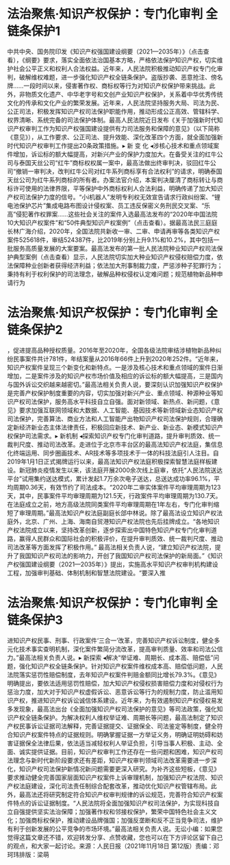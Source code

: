 # 法治聚焦·知识产权保护：专门化审判 全链条保护1

中共中央、国务院印发《知识产权强国建设纲要（2021—2035年）》（点击查看），《纲要》要求，落实全面依法治国基本方略，严格依法保护知识产权，切实维护社会公平正义和权利人合法权益。近年来，人民法院积极推动知识产权专门化审判，破解维权难题，进一步强化知识产权全链条保护。盗版抄袭、恶意抢注、傍名牌……一段时间以来，侵害著作权、商标权等行为对知识产权保护带来挑战。此外，非物质文化遗产、中华老字号和文创产业知识产权保护，关系着中华优秀传统文化的传承和文化产业的繁荣发展。近年来，人民法院坚持服务大局、司法为民、公正司法，积极发挥知识产权司法保护职能作用，推动形成公正高效、管辖科学、权界清晰、系统完备的司法保护体制。最高人民法院近日发布《关于加强新时代知识产权审判工作为知识产权强国建设提供有力司法服务和保障的意见》（以下简称《意见》），从工作要求、公正司法、提升效能、深化改革四个方面，就全面加强新时代知识产权审判工作提出20条政策措施。▸ 新 变 化 ◂涉核心技术和重点领域案件增加，诉讼标的额大幅提高，对新兴产业的保护力度加大。在备受关注的红牛公司与泰国天丝公司“红牛”商标权权属一案中，最高法做出终审判决，驳回红牛公司“撤销一审判决，改判红牛公司对红牛系列商标享有合法权利”的请求，明确泰国天丝公司为红牛系列商标的所有者。办案法官介绍，本案判决厘清了商标转让与商标许可使用的法律界限，平等保护中外商标权利人合法利益，明确传递了加大知识产权司法保护力度的信号。“小i机器人”发明专利权无效宣告请求行政纠纷案、“锂电池保护芯片”集成电路布图设计侵权案、员工违反保密义务刑民交叉案、“乐高”侵犯著作权罪案……这些社会关注的案件入选最高法发布的“2020年中国法院10大知识产权案件”和“50件典型知识产权案例”（点击查看）。据最高法民三庭庭长林广海介绍，2020年，全国法院共新收一审、二审、申请再审等各类知识产权案件525618件，审结524387件，比2019年分别上升9.1%和10.2%，其中包括一批服务高质量发展的大案要案。最高法发布的第一批人民法院种业知识产权司法保护典型案例（点击查看）显示，人民法院切实加大种业知识产权侵权赔偿力度，依法保障种业创新者获得经济利益；依法加大刑事制裁力度，严惩涉种子犯罪行为；秉持有利于权利保护的司法理念，破解品种权侵权认定难问题；规范植物新品种申请行为

# 法治聚焦·知识产权保护：专门化审判 全链条保护2

，促进提高品种授权质量。2016年至2020年，全国各级法院审结涉植物新品种纠纷民事案件共计781件，年结案量从2016年66件上升到2020年252件。“近年来，知识产权案件呈现三个新变化和新特点。一是涉及核心技术和重点领域的案件日渐增加，二是案件涉及的知识产权市场价值及相应的诉讼标的额大幅提高，三是国内与国外诉讼交织越来越密切。”最高法相关负责人说，要深刻认识加强知识产权保护是完善产权保护制度重要的内容，切实加强对新兴产业、重点领域、种源种业等知识产权司法保护，服务高水平科技自立自强。面对新领域、新热点、新问题，《意见》要求加强互联网领域和大数据、人工智能、基因技术等新领域新业态知识产权司法保护，完善算法、商业方法和人工智能产出物知识产权司法保护规则，合理确定新经济新业态主体法律责任，积极回应新技术、新产业、新业态、新模式知识产权保护司法需求。▸ 新机制 ◂探索知识产权专门化审判道路，提升审判质效、统一裁判尺度、推动司法改革。走进位于北京市丰台区的最高法知识产权法庭，集信息化终端运用、同步圈画技术、AR技术等多项技术于一体的科技法庭引人注目。自2019年1月1日正式揭牌运行以来，最高法知识产权法庭积极探索智慧法庭样板建设。新冠肺炎疫情发生以来，该法庭开展2000余次线上庭审，依托“人民法院送达平台”试用集约送达模式，累计发起1.7万余次电子送达，总送达成功率96.1%，平均周期0.36天，有效节约了司法成本。“2020年二审实体案件平均审理周期为123天，其中，民事案件平均审理周期为121.5天，行政案件平均审理周期为130.7天。在法庭成立之前，地方高级法院同类案件平均审理周期在1年左右，专门化审判缩短了审理周期。”最高法知识产权法庭副庭长郃中林说。除了最高法设立知识产权法庭外，北京、广州、上海、海南自贸港知识产权法院也先后挂牌成立。“各地知识产权法院成立以来，坚持改革创新，逐步探索出中国特色知识产权专门化审判道路，赢得人民群众和国际社会的积极评价，在提升审判质效、统一裁判尺度、推动司法改革等方面发挥了积极作用。” 最高法相关负责人说，“建立知识产权法院，提升了我国知识产权司法的影响力，开创了我国知识产权司法保护的新局面。”《知识产权强国建设纲要（2021—2035年）》提出，实施高水平知识产权审判机构建设工程，加强审判基础、体制机制和智慧法院建设。“要深入推

# 法治聚焦·知识产权保护：专门化审判 全链条保护3

进知识产权民事、刑事、行政案件‘三合一’改革，完善知识产权诉讼制度，健全多元化技术事实查明机制，深化案件繁简分流改革，提高审判质量、效率和司法公信力。”最高法相关负责人说。▸ 新探索 ◂解决“举证难、周期长、成本高、赔偿低”问题，强化知识产权全链条保护。针对知识产权案件维权成本高、赔偿低问题，人民法院落实惩罚性赔偿制度，去年知识产权案件判赔金额同比增长79.3%。《意见》明确提出，要依法适用惩罚性赔偿，加大知识产权侵权损害赔偿力度和对侵权行为惩治力度，加大对于知识产权虚假诉讼、恶意诉讼等行为的规制力度，防止滥用知识产权，推进知识产权诉讼诚信体系建设。近年来，为有效遏制知识产权侵权易发多发现象，最高法出台《全面加强知识产权司法保护的意见》等司法政策，强化知识产权全链条保护。为解决权利人维权举证难、周期长等问题，最高法制定了知识产权民事诉讼证据司法解释，完善证据提交、证据保全、司法鉴定等制度，健全符合知识产权案件特点的证据规则。明确掌握证据一方举证义务，明确证明妨碍和妨害证据保全法律后果，依法适当减轻权利人举证负担，引导当事人积极、主动、全面、诚实提供证据。目前，知识产权审判工作还存在一些问题和困难，知识产权司法理念与新时代新阶段要求还有差距，知识产权审判领域司法改革需要进一步深化，知识产权司法保护新情况新问题需要更深入研究。为补齐这些短板，《意见》要求推动健全完善国家层面知识产权案件上诉审理机制，加强知识产权法院、知识产权法庭建设，深化司法责任制综合配套改革，推动优化知识产权管辖布局。此外，最高法还将研究制定符合知识产权审判规律的诉讼规范，完善符合知识产权案件特点的诉讼证据制度。“人民法院将全面加强知识产权司法保护，为实现科技自立自强提供坚实法治保障；加强著作权和邻接权保护，繁荣中国特色社会主义文化；加强商标权保护，推动建设品牌强国；加强反垄断和反不正当竞争司法，维护有利于创新发展的公平竞争的市场环境。”最高法相关负责人说。无讼小编：如果您觉得这篇文章还不错，欢迎转发分享、点赞收藏，您也可以在下方评论区留下自己的观点，和大家一起讨论。来源：人民日报（2021年11月18日 第12版）责编：邓珂玮排版：梁萌

